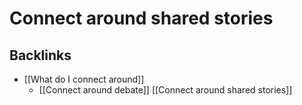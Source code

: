 # Connect around shared stories
## Backlinks
* [[What do I connect around]]
	* [[Connect around debate]]
[[Connect around shared stories]]

<!-- #p1 -->

<!-- {BearID:3CE29F69-3B1C-41DB-AB3E-438E36057FF2-33092-00003B619B6F4468} -->
